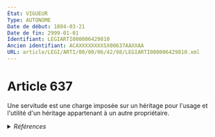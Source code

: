 ```yaml
---
État: VIGUEUR
Type: AUTONOME
Date de début: 1804-03-21
Date de fin: 2999-01-01
Identifiant: LEGIARTI000006429810
Ancien identifiant: ACAXXXXXXXX5X00637AAXXAA
URL: article/LEGI/ARTI/00/00/06/42/98/LEGIARTI000006429810.xml
---
```


<h1>Article 637</h1>

Une servitude est une charge imposée sur un héritage pour l'usage et l'utilité
d'un héritage appartenant à un autre propriétaire.


<details>
  <summary><em>Références</em></summary>

  <h2>Références faites par l'article</h2>
  
  <ul>
    <li>
      CODIFICATION source Loi 1804-01-31
    </li>
    <li>
      CREATION source Loi 1804-01-31 promulguée le 10 février 1804
    </li>
  </ul>
</details>
